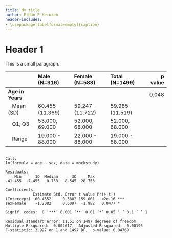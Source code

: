 ```yaml
---
title: My title
author: Ethan P Heinzen
header-includes:
- \usepackage[labelformat=empty]{caption}
---
```




# Header 1



This is a small paragraph.





|                            |Male (N=916)    |Female (N=583)  |Total (N=1499)  | p value|
|:---------------------------|:---------------|:---------------|:---------------|-------:|
|**Age in Years**            |                |                |                |   0.048|
|&nbsp;&nbsp;&nbsp;Mean (SD) |60.455 (11.369) |59.247 (11.722) |59.985 (11.519) |        |
|&nbsp;&nbsp;&nbsp;Q1, Q3    |53.000, 69.000  |52.000, 68.000  |52.000, 68.000  |        |
|&nbsp;&nbsp;&nbsp;Range     |19.000 - 88.000 |22.000 - 88.000 |19.000 - 88.000 |        |



```

Call:
lm(formula = age ~ sex, data = mockstudy)

Residuals:
    Min      1Q  Median      3Q     Max 
-41.455  -7.455   0.753   8.545  28.753 

Coefficients:
            Estimate Std. Error t value Pr(>|t|)    
(Intercept)  60.4552     0.3802 159.001   <2e-16 ***
sexFemale    -1.2082     0.6097  -1.982   0.0477 *  
---
Signif. codes:  0 ‘***’ 0.001 ‘**’ 0.01 ‘*’ 0.05 ‘.’ 0.1 ‘ ’ 1

Residual standard error: 11.51 on 1497 degrees of freedom
Multiple R-squared:  0.002617,	Adjusted R-squared:  0.00195 
F-statistic: 3.927 on 1 and 1497 DF,  p-value: 0.04769


```



